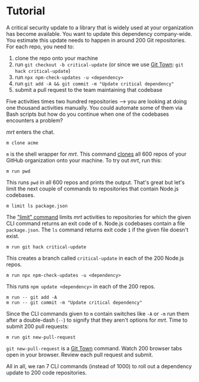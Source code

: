 # Tutorial

A critical security update to a library that is widely used at your organization
has become available. You want to update this dependency company-wide. You
estimate this update needs to happen in around 200 Git repositories. For each
repo, you need to:

1. clone the repo onto your machine
2. run `git checkout -b critical-update` (or since we use
   [Git Town](https://www.git-town.com): `git hack critical-update`)
3. run `npx npm-check-updates -u <dependency>`
4. run `git add -A && git commit -m "Update critical dependency"`
5. submit a pull request to the team maintaining that codebase

Five activities times two hundred repositories --> you are looking at doing one
thousand activities manually. You could automate some of them via Bash scripts
but how do you continue when one of the codebases encounters a problem?

_mrt_ enters the chat.

```
m clone acme
```

`m` is the shell wrapper for _mrt_. This command [clones](clone.md) all 600
repos of your GitHub organization onto your machine. To try out _mrt_, run this:

```
m run pwd
```

This runs `pwd` in all 600 repos and prints the output. That's great but let's
limit the next couple of commands to repositories that contain Node.js
codebases.

```
m limit ls package.json
```

The ["limit" command](limit.md) limits _mrt_ activities to repositories for
which the given CLI command returns an exit code of `0`. Node.js codebases
contain a file `package.json`. The `ls` command returns exit code `1` if the
given file doesn't exist.

```
m run git hack critical-update
```

This creates a branch called `critical-update` in each of the 200 Node.js repos.

```
m run npx npm-check-updates -u <dependency>
```

This runs `npm update <dependency>` in each of the 200 repos.

```
m run -- git add -A
m run -- git commit -m "Update critical dependency"
```

Since the CLI commands given to `m` contain switches like `-A` or `-m` run them
after a double-dash (`--`) to signify that they aren't options for _mrt_. Time
to submit 200 pull requests:

```
m run git new-pull-request
```

`git new-pull-request` is a [Git Town](https://www.git-town.com) command. Watch
200 browser tabs open in your browser. Review each pull request and submit.

All in all, we ran 7 CLI commands (instead of 1000) to roll out a dependency
update to 200 code repositories.
